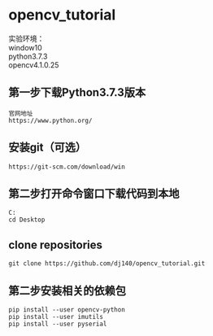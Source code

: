 # opencv_tutorial

实验环境： <br>
window10 <br>
python3.7.3 <br>
opencv4.1.0.25 <br>

## 第一步下载Python3.7.3版本

    官网地址
    https://www.python.org/
## 安装git（可选）

    https://git-scm.com/download/win
    
## 第二步打开命令窗口下载代码到本地

    C:
    cd Desktop
    
## clone repositories

    git clone https://github.com/dj140/opencv_tutorial.git
    
## 第二步安装相关的依赖包
    
    pip install --user opencv-python
    pip install --user imutils
    pip install --user pyserial
    
